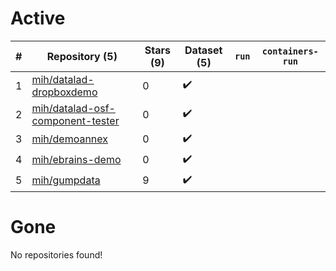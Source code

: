 # Active
| # | Repository (5) | Stars (9) | Dataset (5) | `run` | `containers-run` |
| --- | --- | --- | --- | --- | --- |
| 1 | [mih/datalad-dropboxdemo](https://github.com/mih/datalad-dropboxdemo) | 0 | :heavy_check_mark: |  |  |
| 2 | [mih/datalad-osf-component-tester](https://github.com/mih/datalad-osf-component-tester) | 0 | :heavy_check_mark: |  |  |
| 3 | [mih/demoannex](https://github.com/mih/demoannex) | 0 | :heavy_check_mark: |  |  |
| 4 | [mih/ebrains-demo](https://github.com/mih/ebrains-demo) | 0 | :heavy_check_mark: |  |  |
| 5 | [mih/gumpdata](https://github.com/mih/gumpdata) | 9 | :heavy_check_mark: |  |  |

# Gone
No repositories found!
